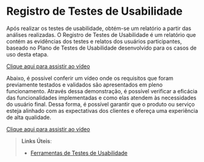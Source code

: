 # Registro de Testes de Usabilidade

Após realizar os testes de usabilidade, obtém-se um relatório a partir das análises realizadas. O Registro de Testes de Usabilidade é um relatório que contém as evidências dos testes e relatos dos usuários participantes, baseado no Plano de Testes de Usabilidade desenvolvido para os casos de uso desta etapa.
<br>

<a href="https://drive.google.com/file/d/19nHhboM9KHGZSCfmsEoptSqVt8coS-gc/view?usp=share_link">Clique aqui para assistir ao vídeo</a>


Abaixo, é possível conferir um vídeo onde os requisitos que foram previamente testados e validados são apresentados em pleno funcionamento. Através dessa demonstração, é possível verificar a eficácia das funcionalidades implementadas e como elas atendem às necessidades do usuário final. Dessa forma, é possível garantir que o produto ou serviço esteja alinhado com as expectativas dos clientes e ofereça uma experiência de alta qualidade.

<a href="https://drive.google.com/file/d/19nHhboM9KHGZSCfmsEoptSqVt8coS-gc/view?usp=share_link">Clique aqui para assistir ao vídeo</a>


> **Links Úteis**:
> - [Ferramentas de Testes de Usabilidade](https://www.usability.gov/how-to-and-tools/resources/templates.html)
